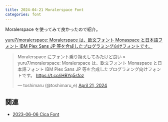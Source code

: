 ```yaml
---
title: 2024-04-21 Moralerspace Font
categories: font
---
```


Moralerspace を使ってみて良かったので紹介。

[yuru7/moralerspace: Moralerspace は、欧文フォント Monaspace と日本語フォント IBM Plex Sans JP 等を合成したプログラミング向けフォントです。](https://github.com/yuru7/moralerspace)

<blockquote class="twitter-tweet"><p lang="ja" dir="ltr">Moralerspace にフォント乗り換えしてみたけど良い » yuru7/moralerspace: Moralerspace は、欧文フォント Monaspace と日本語フォント IBM Plex Sans JP 等を合成したプログラミング向けフォントです。 <a href="https://t.co/iHBYq5sfoz">https://t.co/iHBYq5sfoz</a></p>&mdash; toshimaru (@toshimaru_e) <a href="https://twitter.com/toshimaru_e/status/1781847172734140752?ref_src=twsrc%5Etfw">April 21, 2024</a></blockquote> <script async src="https://platform.twitter.com/widgets.js" charset="utf-8"></script>

## 関連

- [2023-06-06 Cica Font](/2023-06-06)
